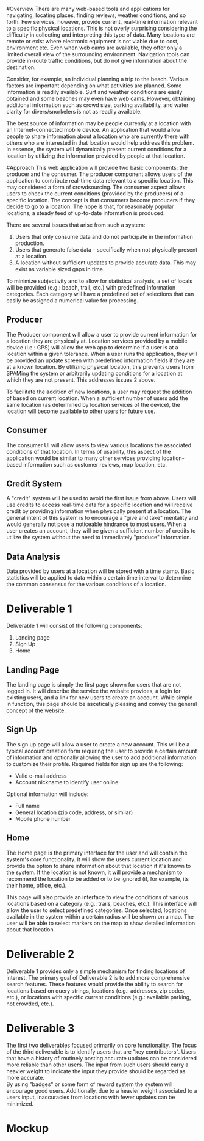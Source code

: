 #Overview
There are many web-based tools and applications for navigating, locating places,
finding reviews, weather conditions, and so forth. Few services, however,
provide current, real-time information relevant to a specific physical
locations. This is not overly surprising considering the difficulty in
collecting and interpreting this type of data. Many locations are remote or
exist where electronic equipment is not viable due to cost, environment etc.
Even when web cams are available, they offer only a limited overall view of the
surrounding environment. Navigation tools can provide in-route traffic
conditions, but do not give information about the destination. 

Consider, for example, an individual planning a trip to the beach. Various
factors are important depending on what activities are planned. Some information
is readily available. Surf and weather conditions are easily obtained and some
beaches may even have web cams. However, obtaining additional information such
as crowd size, parking availability, and water clarity for divers/snorkelers is
not as readily available. 

The best source of information may be people currently at a location with an
Internet-connected mobile device. An application that would allow people to
share information about a location who are currently there with others who are
interested in that location would help address this problem. In essence, the
system will dynamically present current conditions for a location by utilizing
the information provided by people at that location.

#Approach
This web application will provide two basic components: the producer and the
consumer. The producer component allows users of the application to contribute
real-time data relevant to a specific location. This may considered a form of
crowdsourcing. The consumer aspect allows users to check the current conditions
(provided by the producers) of a specific location. The concept is that
consumers become producers if they decide to go to a location. The hope is that,
for reasonably popular locations, a steady feed of up-to-date
information is produced.

There are several issues that arise from such a system:

1. Users that only consume data and do not participate in the information
  production.
2. Users that generate false data - specifically when not physically present at a
  location.
3. A location without sufficient updates to provide accurate data. This may exist
  as variable sized gaps in time.

To minimize subjectivity and to allow for statistical analysis, a set of locals
will be provided (e.g.: beach, trail, etc.) with predefined information
categories. Each category will have a predefined set of selections that can
easily be assigned a numerical value for processing.

## Producer
The Producer component will allow a user to provide current information for a
location they are physically at. Location services provided by a mobile device
(i.e.: GPS) will allow the web app to determine if a user is at a location
within a given tolerance. When a user runs the application, they will be
provided an update screen with predefined information fields if they are at a known location. 
By utilizing physical location, this prevents users from SPAMing the system or arbitrarily updating
conditions for a location at which they are not present. This addresses issues 2
above.

To facilitate the addition of new locations, a user may request the addition of
based on current location. When a sufficient number of users add the same
location (as determined by location services of the device), the location will
become available to other users for future use.

## Consumer
The consumer UI will allow users to view various locations the associated
conditions of that location. In terms of usability, this aspect of the application would be similar to
many other services providing location-based information such as customer
reviews, map location, etc. 

## Credit System
A "credit" system will be used to avoid the first issue from above. Users will
use credits to access real-time data for a specific location and will receive
credit by providing information when physically present at a location. The
general intent of this system is to encourage a "give and take" mentality and
would generally not pose a noticeable hindrance to most users. When a user
creates an account, they will be given a sufficient number of credits to utilize
the system without the need to immediately "produce" information.

## Data Analysis
Data provided by users at a location will be stored with a time stamp. Basic
statistics will be applied to data within a certain time interval to determine
the common consensus for the various conditions of a location. 

# Deliverable 1
Deliverable 1 will consist of the following components:
1. Landing page
2. Sign Up
3. Home

## Landing Page
The landing page is simply the first page shown for users that are not logged
in. It will describe the service the website provides, a login for
existing users, and a link for new users to create an account. While simple in
function, this page should be ascetically pleasing and convey the general
concept of the website.

## Sign Up
The sign up page will allow a user to create a new account. This will be a
typical account creation form requiring the user to provide a certain amount of
information and optionally allowing the user to add additional information to
customize their profile. Required fields for sign up are the following:
- Valid e-mail address
- Account nickname to identify user online

Optional information will include:
- Full name
- General location (zip code, address, or similar)
- Mobile phone number 

## Home 
The Home page is the primary interface for the user and will contain the
system's core functionality. It will show the users current location and provide
the option to share information about that location if it's known to the system.
If the location is not known, it will provide a mechanism to recommend the
location to be added or to be ignored (if, for example, its their home, office,
etc.).

This page will also provide an interface to view the conditions of various
locations based on a category (e.g.: trails, beaches, etc.). This interface will
allow the user to select predefined categories. Once selected, locations
available in the system within a certain radius will be shown on a map. The user
will be able to select markers on the map to show detailed information about
that location.

# Deliverable 2
Deliverable 1 provides only a simple mechanism for finding locations of
interest. The primary goal of Deliverable 2 is to add more comprehensive search
features. These features would provide the ability to search for locations based
on query strings, locations (e.g.: addresses, zip codes, etc.), or locations
with specific current conditions (e.g.: available parking, not crowded, etc.). 

# Deliverable 3
The first two deliverables focused primarily on core functionality. The focus of
the third deliverable is to identify users that are "key contributors". Users
that have a history of routinely posting accurate updates can be considered more
reliable than other users. The input from such users should carry a heavier
weight to indicate the input they provide should be regarded as more accurate.  
By using "badges" or some form of reward system the system will encourage good
users. Additionally, due to a heavier weight associated to a users input,
inaccuracies from locations with fewer updates can be minimized.

# Mockup
